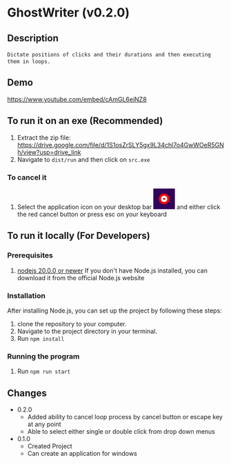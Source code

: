 # GhostWriter (v0.2.0)

## Description

    Dictate positions of clicks and their durations and then executing them in loops.

## Demo
https://www.youtube.com/embed/cAmGL6eiNZ8

## To run it on an exe (Recommended)
1.  Extract the zip file: https://drive.google.com/file/d/1S1osZrSLY5gx9L34chl7o4GwWOeR5GNh/view?usp=drive_link
2.  Navigate to `dist/run` and then click on `src.exe`


### To cancel it
1. Select the application icon on your desktop bar ![Icon](./src/icon.png) and either click the red cancel button or press esc on your keyboard

## To run it locally (For Developers)

### Prerequisites  
1. [nodejs 20.0.0 or newer](https://nodejs.org/) If you don't have Node.js installed, you can download it from the official Node.js website


### Installation
After installing Node.js, you can set up the project by following these steps:

1. clone the repository to your computer. 
2. Navigate to the project directory in your terminal.
3. Run `npm install`

### Running the program

1. Run `npm run start`

## Changes

- 0.2.0 
  - Added ability to cancel loop process by cancel button or escape key at any point
  - Able to select either single or double click from drop down menus
- 0.1.0 
  - Created Project
  - Can create an application for windows